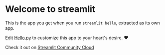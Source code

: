 # Welcome to streamlit

This is the app you get when you run `streamlit hello`, extracted as its own app.

Edit [Hello.py](./concatenator.py) to customize this app to your heart's desire. ❤️

Check it out on [Streamlit Community Cloud](https://st-hello-app.streamlit.app/)
